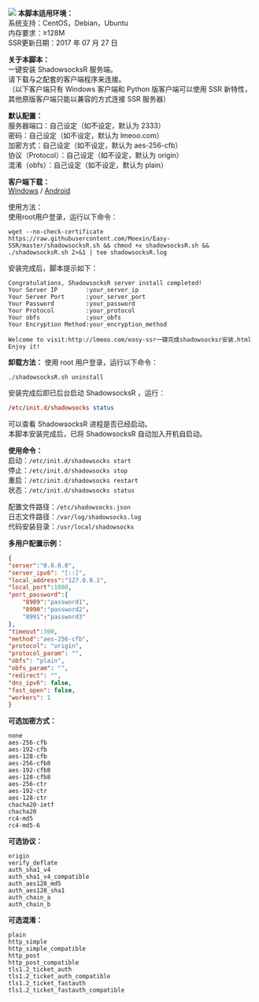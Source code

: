 ![][1]
**本脚本适用环境：**  
系统支持：CentOS，Debian，Ubuntu  
内存要求：≥128M  
SSR更新日期：2017 年 07 月 27 日  

**关于本脚本：**  
一键安装 ShadowsocksR 服务端。  
请下载与之配套的客户端程序来连接。    
（以下客户端只有 Windows 客户端和 Python 版客户端可以使用 SSR 新特性，其他原版客户端只能以兼容的方式连接 SSR 服务器）  

**默认配置：**  
服务器端口：自己设定（如不设定，默认为 2333）  
密码：自己设定（如不设定，默认为 lmeoo.com）  
加密方式：自己设定（如不设定，默认为 aes-256-cfb）  
协议（Protocol）：自己设定（如不设定，默认为 origin）  
混淆（obfs）：自己设定（如不设定，默认为 plain）  

**客户端下载：**  
[Windows][2] / [Android][3]

使用方法：  
使用root用户登录，运行以下命令：

``` vim
wget --no-check-certificate https://raw.githubusercontent.com/Moexin/Easy-SSR/master/shadowsocksR.sh && chmod +x shadowsocksR.sh && ./shadowsocksR.sh 2>&1 | tee shadowsocksR.log
```
安装完成后，脚本提示如下：

``` oxygene
Congratulations, ShadowsocksR server install completed!
Your Server IP        :your_server_ip
Your Server Port      :your_server_port
Your Password         :your_password
Your Protocol         :your_protocol
Your obfs             :your_obfs
Your Encryption Method:your_encryption_method

Welcome to visit:http://lmeoo.com/easy-ssr一键完成shadowsocksr安装.html
Enjoy it!
```
**卸载方法：**
使用 root 用户登录，运行以下命令：
``` stylus
./shadowsocksR.sh uninstall
```
安装完成后即已后台启动 ShadowsocksR ，运行：

``` maxima
/etc/init.d/shadowsocks status
```
可以查看 ShadowsocksR 进程是否已经启动。  
本脚本安装完成后，已将 ShadowsocksR 自动加入开机自启动。

**使用命令：**  
启动：`/etc/init.d/shadowsocks start`  
停止：`/etc/init.d/shadowsocks stop`  
重启：`/etc/init.d/shadowsocks restart`  
状态：`/etc/init.d/shadowsocks status`  

配置文件路径：`/etc/shadowsocks.json`  
日志文件路径：`/var/log/shadowsocks.log`  
代码安装目录：`/usr/local/shadowsocks`  

**多用户配置示例：**

``` json
{
"server":"0.0.0.0",
"server_ipv6": "[::]",
"local_address":"127.0.0.1",
"local_port":1080,
"port_password":{
    "8989":"password1",
    "8990":"password2"，
    "8991":"password3"
},
"timeout":300,
"method":"aes-256-cfb",
"protocol": "origin",
"protocol_param": "",
"obfs": "plain",
"obfs_param": "",
"redirect": "",
"dns_ipv6": false,
"fast_open": false,
"workers": 1
}
```
**可选加密方式：**

``` lsl
none
aes-256-cfb
aes-192-cfb
aes-128-cfb
aes-256-cfb8
aes-192-cfb8
aes-128-cfb8
aes-256-ctr
aes-192-ctr
aes-128-ctr
chacha20-ietf
chacha20
rc4-md5
rc4-md5-6
```
**可选协议：**

``` smali
origin
verify_deflate
auth_sha1_v4
auth_sha1_v4_compatible
auth_aes128_md5
auth_aes128_sha1
auth_chain_a
auth_chain_b
```
**可选混淆：**

``` lsl
plain
http_simple
http_simple_compatible
http_post
http_post_compatible
tls1.2_ticket_auth
tls1.2_ticket_auth_compatible
tls1.2_ticket_fastauth
tls1.2_ticket_fastauth_compatible
```


  [1]: http://imglf.nosdn.127.net/img/cEczVHlUNlVvWHpQS3BqamozeGRxaXY1eXJueFBnQks2OXQvNHFPTXFhOWtySDJYWjN2TGRRPT0.png
  [2]: https://raw.githubusercontent.com/Moexin/Easy-SSR/master/ShadowsocksR-4.7.0-win.7z
  [3]: https://raw.githubusercontent.com/Moexin/Easy-SSR/master/ssr_3.4.0.6.apk